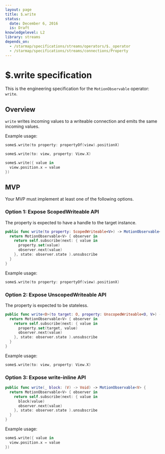 ```yaml
---
layout: page
title: $.write
status:
  date: December 6, 2016
  is: Draft
knowledgelevel: L2
library: streams
depends_on:
  - /starmap/specifications/streams/operators/$._operator
  - /starmap/specifications/streams/connections/Property
---
```


# $.write specification

This is the engineering specification for the `MotionObservable` operator: `write`.

## Overview

`write` writes incoming values to a writeable connection and emits the same incoming values.

Example usage:

```swift
some$.write(to property: propertyOf(view).positionX)

some$.write(to: view, property: View.X)

some$.write({ value in
  view.position.x = value
})
```

## MVP

Your MVP must implement at least one of the following options.

### Option 1: Expose ScopedWriteable API

The property is expected to have a handle to the target instance.

```swift
public func write(to property: ScopedWriteable<V>) -> MotionObservable<V> {
  return MotionObservable<V> { observer in
    return self.subscribe(next: { value in
      property.set(value)
      observer.next(value)
    }, state: observer.state ).unsubscribe
  }
}
```

Example usage:

```swift
some$.write(to property: propertyOf(view).positionX)
```

### Option 2: Expose UnscopedWriteable API

The property is expected to be stateless.

```swift
public func write<O>(to target: O, property: UnscopedWriteable<O, V>) -> MotionObservable<V> {
  return MotionObservable<V> { observer in
    return self.subscribe(next: { value in
      property.set(target, value)
      observer.next(value)
    }, state: observer.state ).unsubscribe
  }
}
```

Example usage:

```swift
some$.write(to: view, property: View.X)
```

### Option 3: Expose write-inline API

```swift
public func write(_ block: (V) -> Void) -> MotionObservable<V> {
  return MotionObservable<V> { observer in
    return self.subscribe(next: { value in
      block(value)
      observer.next(value)
    }, state: observer.state ).unsubscribe
  }
}
```

Example usage:

```swift
some$.write({ value in
  view.position.x = value
})
```